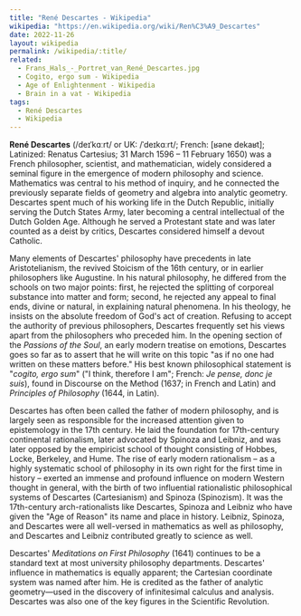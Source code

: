 ```yaml
---
title: "René Descartes - Wikipedia"
wikipedia: "https://en.wikipedia.org/wiki/Ren%C3%A9_Descartes"
date: 2022-11-26
layout: wikipedia
permalink: /wikipedia/:title/
related:
  - Frans_Hals_-_Portret_van_René_Descartes.jpg
  - Cogito, ergo sum - Wikipedia
  - Age of Enlightenment - Wikipedia
  - Brain in a vat - Wikipedia
tags:
  - René Descartes
  - Wikipedia
---
```

**René Descartes** (/deɪˈkɑːrt/ or UK: /ˈdeɪkɑːrt/; French: [ʁəne dekaʁt]; Latinized: Renatus Cartesius; 31 March 1596 – 11 February 1650) was a French philosopher, scientist, and mathematician, widely considered a seminal figure in the emergence of modern philosophy and science. Mathematics was central to his method of inquiry, and he connected the previously separate fields of geometry and algebra into analytic geometry. Descartes spent much of his working life in the Dutch Republic, initially serving the Dutch States Army, later becoming a central intellectual of the Dutch Golden Age. Although he served a Protestant state and was later counted as a deist by critics, Descartes considered himself a devout Catholic.

Many elements of Descartes' philosophy have precedents in late Aristotelianism, the revived Stoicism of the 16th century, or in earlier philosophers like Augustine. In his natural philosophy, he differed from the schools on two major points: first, he rejected the splitting of corporeal substance into matter and form; second, he rejected any appeal to final ends, divine or natural, in explaining natural phenomena. In his theology, he insists on the absolute freedom of God's act of creation. Refusing to accept the authority of previous philosophers, Descartes frequently set his views apart from the philosophers who preceded him. In the opening section of the *Passions of the Soul*, an early modern treatise on emotions, Descartes goes so far as to assert that he will write on this topic "as if no one had written on these matters before." His best known philosophical statement is "*cogito, ergo sum*" ("I think, therefore I am"; French: *Je pense, donc je suis*), found in Discourse on the Method (1637; in French and Latin) and *Principles of Philosophy* (1644, in Latin).

Descartes has often been called the father of modern philosophy, and is largely seen as responsible for the increased attention given to epistemology in the 17th century. He laid the foundation for 17th-century continental rationalism, later advocated by Spinoza and Leibniz, and was later opposed by the empiricist school of thought consisting of Hobbes, Locke, Berkeley, and Hume. The rise of early modern rationalism – as a highly systematic school of philosophy in its own right for the first time in history – exerted an immense and profound influence on modern Western thought in general, with the birth of two influential rationalistic philosophical systems of Descartes (Cartesianism) and Spinoza (Spinozism). It was the 17th-century arch-rationalists like Descartes, Spinoza and Leibniz who have given the "Age of Reason" its name and place in history. Leibniz, Spinoza, and Descartes were all well-versed in mathematics as well as philosophy, and Descartes and Leibniz contributed greatly to science as well.

Descartes' *Meditations on First Philosophy* (1641) continues to be a standard text at most university philosophy departments. Descartes' influence in mathematics is equally apparent; the Cartesian coordinate system was named after him. He is credited as the father of analytic geometry—used in the discovery of infinitesimal calculus and analysis. Descartes was also one of the key figures in the Scientific Revolution.